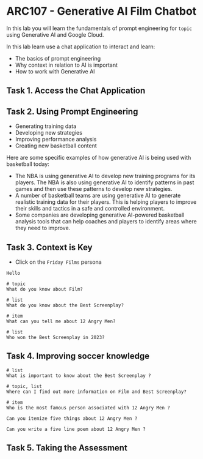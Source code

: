 # ARC107 - Generative AI Film Chatbot

In this lab you will learn the fundamentals of prompt engineering for `topic` using Generative AI and Google Cloud.

In this lab learn use a chat application to interact and learn:

* The basics of prompt engineering
* Why context in relation to AI is important
* How to work with Generative AI

## Task 1. Access the Chat Application

## Task 2. Using Prompt Engineering

* Generating training data
* Developing new strategies
* Improving performance analysis
* Creating new basketball content

Here are some specific examples of how generative AI is being used with basketball today:

* The NBA is using generative AI to develop new training programs for its players. The NBA is also using generative AI to identify patterns in past games and then use these patterns to develop new strategies.
* A number of basketball teams are using generative AI to generate realistic training data for their players. This is helping players to improve their skills and tactics in a safe and controlled environment.
* Some companies are developing generative AI-powered basketball analysis tools that can help coaches and players to identify areas where they need to improve.

## Task 3. Context is Key

* Click on the `Friday Films` persona

```text
Hello

# topic
What do you know about Film?

# list
What do you know about the Best Screenplay?

# item
What can you tell me about 12 Angry Men?

# list
Who won the Best Screenplay in 2023?
```

## Task 4. Improving soccer knowledge

```text
# list
What is important to know about the Best Screenplay ?

# topic, list
Where can I find out more information on Film and Best Screenplay?

# item
Who is the most famous person associated with 12 Angry Men ?

Can you itemize five things about 12 Angry Men ?

Can you write a five line poem about 12 Angry Men ?
```

## Task 5. Taking the Assessment
